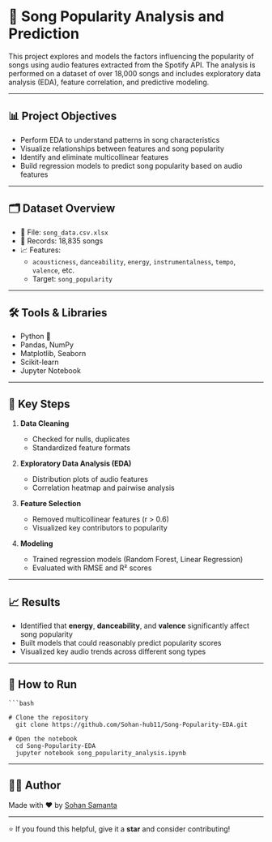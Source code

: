 # 🎵 Song Popularity Analysis and Prediction

This project explores and models the factors influencing the popularity of songs using audio features extracted from the Spotify API. The analysis is performed on a dataset of over 18,000 songs and includes exploratory data analysis (EDA), feature correlation, and predictive modeling.

---

## 📊 Project Objectives

- Perform EDA to understand patterns in song characteristics
- Visualize relationships between features and song popularity
- Identify and eliminate multicollinear features
- Build regression models to predict song popularity based on audio features

---

## 🗂 Dataset Overview

- 📄 File: `song_data.csv.xlsx`  
- 🔢 Records: 18,835 songs  
- 📈 Features:
  - `acousticness`, `danceability`, `energy`, `instrumentalness`, `tempo`, `valence`, etc.
  - Target: `song_popularity`

---

## 🛠 Tools & Libraries

- Python 🐍
- Pandas, NumPy
- Matplotlib, Seaborn
- Scikit-learn
- Jupyter Notebook

---

## 📌 Key Steps

1. **Data Cleaning**  
   - Checked for nulls, duplicates  
   - Standardized feature formats

2. **Exploratory Data Analysis (EDA)**  
   - Distribution plots of audio features  
   - Correlation heatmap and pairwise analysis

3. **Feature Selection**  
   - Removed multicollinear features (r > 0.6)  
   - Visualized key contributors to popularity

4. **Modeling**  
   - Trained regression models (Random Forest, Linear Regression)  
   - Evaluated with RMSE and R² scores

---

## 📈 Results

- Identified that **energy**, **danceability**, and **valence** significantly affect song popularity
- Built models that could reasonably predict popularity scores
- Visualized key audio trends across different song types

---
## 📎 How to Run

    ```bash

    # Clone the repository
      git clone https://github.com/Sohan-hub11/Song-Popularity-EDA.git

    # Open the notebook
      cd Song-Popularity-EDA
      jupyter notebook song_popularity_analysis.ipynb

---

## 👨‍💻 Author

Made with ❤️ by [Sohan Samanta](https://github.com/Sohan-hub11)

---

⭐ If you found this helpful, give it a **star** and consider contributing!

